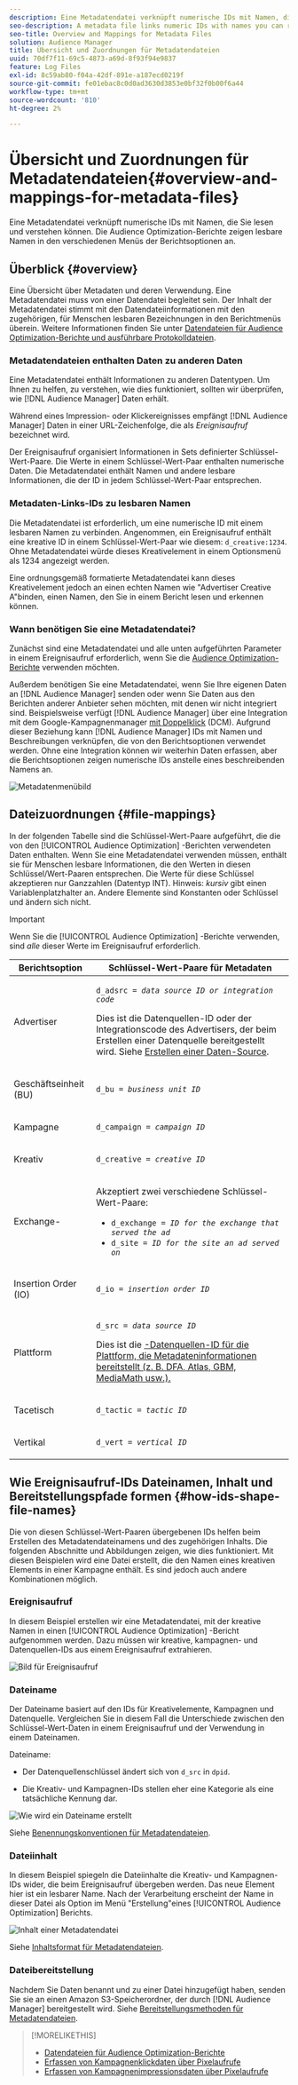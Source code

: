 ```yaml
---
description: Eine Metadatendatei verknüpft numerische IDs mit Namen, die Sie lesen und verstehen können. Die Audience Optimization-Berichte zeigen lesbare Namen in den verschiedenen Menüs der Berichtsoptionen an.
seo-description: A metadata file links numeric IDs with names you can read and understand. The Audience Optimization reports display readable names in the various report options menus.
seo-title: Overview and Mappings for Metadata Files
solution: Audience Manager
title: Übersicht und Zuordnungen für Metadatendateien
uuid: 70df7f11-69c5-4873-a69d-8f93f94e9837
feature: Log Files
exl-id: 8c59ab80-f04a-42df-891e-a187ecd0219f
source-git-commit: fe01ebac8c0d0ad3630d3853e0bf32f0b00f6a44
workflow-type: tm+mt
source-wordcount: '810'
ht-degree: 2%

---
```


# Übersicht und Zuordnungen für Metadatendateien{#overview-and-mappings-for-metadata-files}

Eine Metadatendatei verknüpft numerische IDs mit Namen, die Sie lesen und verstehen können. Die Audience Optimization-Berichte zeigen lesbare Namen in den verschiedenen Menüs der Berichtsoptionen an.

## Überblick {#overview}

Eine Übersicht über Metadaten und deren Verwendung. Eine Metadatendatei muss von einer Datendatei begleitet sein. Der Inhalt der Metadatendatei stimmt mit den Datendateiinformationen mit den zugehörigen, für Menschen lesbaren Bezeichnungen in den Berichtmenüs überein. Weitere Informationen finden Sie unter [Datendateien für Audience Optimization-Berichte und ausführbare Protokolldateien](../../../reporting/audience-optimization-reports/metadata-files-intro/datafiles-intro.md).

### Metadatendateien enthalten Daten zu anderen Daten

Eine Metadatendatei enthält Informationen zu anderen Datentypen. Um Ihnen zu helfen, zu verstehen, wie dies funktioniert, sollten wir überprüfen, wie [!DNL Audience Manager] Daten erhält.

Während eines Impression- oder Klickereignisses empfängt [!DNL Audience Manager] Daten in einer URL-Zeichenfolge, die als *Ereignisaufruf* bezeichnet wird.

Der Ereignisaufruf organisiert Informationen in Sets definierter Schlüssel-Wert-Paare. Die Werte in einem Schlüssel-Wert-Paar enthalten numerische Daten. Die Metadatendatei enthält Namen und andere lesbare Informationen, die der ID in jedem Schlüssel-Wert-Paar entsprechen.

### Metadaten-Links-IDs zu lesbaren Namen

Die Metadatendatei ist erforderlich, um eine numerische ID mit einem lesbaren Namen zu verbinden. Angenommen, ein Ereignisaufruf enthält eine kreative ID in einem Schlüssel-Wert-Paar wie diesem: `d_creative:1234`. Ohne Metadatendatei würde dieses Kreativelement in einem Optionsmenü als 1234 angezeigt werden.

Eine ordnungsgemäß formatierte Metadatendatei kann dieses Kreativelement jedoch an einen echten Namen wie &quot;Advertiser Creative A&quot;binden, einen Namen, den Sie in einem Bericht lesen und erkennen können.

### Wann benötigen Sie eine Metadatendatei?

Zunächst sind eine Metadatendatei und alle unten aufgeführten Parameter in einem Ereignisaufruf erforderlich, wenn Sie die [Audience Optimization-Berichte](../../../reporting/audience-optimization-reports/audience-optimization-reports.md) verwenden möchten.

Außerdem benötigen Sie eine Metadatendatei, wenn Sie Ihre eigenen Daten an [!DNL Audience Manager] senden oder wenn Sie Daten aus den Berichten anderer Anbieter sehen möchten, mit denen wir nicht integriert sind. Beispielsweise verfügt [!DNL Audience Manager] über eine Integration mit dem Google-Kampagnenmanager [mit Doppelklick](../../../reporting/audience-optimization-reports/aor-advertisers/import-dcm.md) (DCM). Aufgrund dieser Beziehung kann [!DNL Audience Manager] IDs mit Namen und Beschreibungen verknüpfen, die von den Berichtsoptionen verwendet werden. Ohne eine Integration können wir weiterhin Daten erfassen, aber die Berichtsoptionen zeigen numerische IDs anstelle eines beschreibenden Namens an.

![Metadatenmenübild](/help/using/reporting/audience-optimization-reports/metadata-files-intro/assets/metadata_menu.png)

## Dateizuordnungen {#file-mappings}

In der folgenden Tabelle sind die Schlüssel-Wert-Paare aufgeführt, die die von den [!UICONTROL Audience Optimization] -Berichten verwendeten Daten enthalten. Wenn Sie eine Metadatendatei verwenden müssen, enthält sie für Menschen lesbare Informationen, die den Werten in diesen Schlüssel/Wert-Paaren entsprechen. Die Werte für diese Schlüssel akzeptieren nur Ganzzahlen (Datentyp INT). Hinweis: *kursiv* gibt einen Variablenplatzhalter an. Andere Elemente sind Konstanten oder Schlüssel und ändern sich nicht.

>[!IMPORTANT]
>
>Wenn Sie die [!UICONTROL Audience Optimization] -Berichte verwenden, sind *alle* dieser Werte im Ereignisaufruf erforderlich.

<table id="table_B2C8C493080E449CA71C4EF07D9476BD"> 
 <thead> 
  <tr> 
   <th colname="col1" class="entry"> Berichtsoption </th> 
   <th colname="col2" class="entry"> Schlüssel-Wert-Paare für Metadaten </th> 
  </tr> 
 </thead>
 <tbody> 
  <tr> 
   <td colname="col1"> <p>Advertiser </p> </td> 
   <td colname="col2"> <p> <code>d_adsrc = <i>data source ID or integration code</i></code> </p> <p>Dies ist die Datenquellen-ID oder der Integrationscode des Advertisers, der beim Erstellen einer Datenquelle bereitgestellt wird. Siehe <a href="../../../features/manage-datasources.md#create-data-source"> Erstellen einer Daten-Source</a>. </p> </td> 
  </tr> 
  <tr> 
   <td colname="col1"> <p>Geschäftseinheit (BU) </p> </td> 
   <td colname="col2"> <p> <code>d_bu = <i>business unit ID</i></code> </p> </td> 
  </tr> 
  <tr> 
   <td colname="col1"> <p>Kampagne </p> </td> 
   <td colname="col2"> <p> <code>d_campaign = <i>campaign ID</i></code> </p> </td> 
  </tr> 
  <tr> 
   <td colname="col1"> <p>Kreativ </p> </td> 
   <td colname="col2"> <p> <code>d_creative = <i>creative ID</i></code> </p> </td> 
  </tr> 
  <tr> 
   <td colname="col1"> <p>Exchange- </p> </td> 
   <td colname="col2"> <p>Akzeptiert zwei verschiedene Schlüssel-Wert-Paare: </p> 
    <ul id="ul_3B3B751A8A134096B0912E81A0983B9D"> 
     <li id="li_57BAC45A7B274AB695945E174A4D8A35"> <code>d_exchange = <i>ID for the exchange that served the ad</i></code> </li> 
     <li id="li_CCDF00DE59D3451C8EF590DD3E1A806D"> <code>d_site = <i>ID for the site an ad served on</i></code> </li> 
    </ul> </td> 
  </tr> 
  <tr> 
   <td colname="col1"> <p>Insertion Order (IO) </p> </td> 
   <td colname="col2"> <p> <code>d_io = <i>insertion order ID</i></code> </p> </td> 
  </tr> 
  <tr> 
   <td colname="col1"> <p>Plattform </p> </td> 
   <td colname="col2"> <p> <code>d_src = <i>data source ID</i></code> </p> <p>Dies ist die <a href="../../../features/datasources-list-and-settings.md#data-sources-list-and-settings">-Datenquellen-ID für die Plattform, die Metadateninformationen bereitstellt (z. B. DFA, Atlas, GBM, MediaMath usw.).</a> </p> </td> 
  </tr> 
  <tr> 
   <td colname="col1"> <p>Tacetisch </p> </td> 
   <td colname="col2"> <p> <code>d_tactic = <i>tactic ID</i></code> </p> </td> 
  </tr> 
  <tr> 
   <td colname="col1"> <p>Vertikal </p> </td> 
   <td colname="col2"> <p> <code>d_vert = <i>vertical ID</i></code> </p> </td> 
  </tr> 
 </tbody> 
</table>

## Wie Ereignisaufruf-IDs Dateinamen, Inhalt und Bereitstellungspfade formen {#how-ids-shape-file-names}

Die von diesen Schlüssel-Wert-Paaren übergebenen IDs helfen beim Erstellen des Metadatendateinamens und des zugehörigen Inhalts. Die folgenden Abschnitte und Abbildungen zeigen, wie dies funktioniert. Mit diesen Beispielen wird eine Datei erstellt, die den Namen eines kreativen Elements in einer Kampagne enthält. Es sind jedoch auch andere Kombinationen möglich.

### Ereignisaufruf

In diesem Beispiel erstellen wir eine Metadatendatei, mit der kreative Namen in einen [!UICONTROL Audience Optimization] -Bericht aufgenommen werden. Dazu müssen wir kreative, kampagnen- und Datenquellen-IDs aus einem Ereignisaufruf extrahieren.

![Bild für Ereignisaufruf ](/help/using/reporting/audience-optimization-reports/metadata-files-intro/assets/metadata_file_event.png)

### Dateiname

Der Dateiname basiert auf den IDs für Kreativelemente, Kampagnen und Datenquelle. Vergleichen Sie in diesem Fall die Unterschiede zwischen den Schlüssel-Wert-Daten in einem Ereignisaufruf und der Verwendung in einem Dateinamen.

Dateiname:

* Der Datenquellenschlüssel ändert sich von `d_src` in `dpid`.

* Die Kreativ- und Kampagnen-IDs stellen eher eine Kategorie als eine tatsächliche Kennung dar.

![Wie wird ein Dateiname erstellt](/help/using/reporting/audience-optimization-reports/metadata-files-intro/assets/metadata_file_name.png)

Siehe [Benennungskonventionen für Metadatendateien](../../../reporting/audience-optimization-reports/metadata-files-intro/metadata-file-names.md).

### Dateiinhalt

In diesem Beispiel spiegeln die Dateiinhalte die Kreativ- und Kampagnen-IDs wider, die beim Ereignisaufruf übergeben werden. Das neue Element hier ist ein lesbarer Name. Nach der Verarbeitung erscheint der Name in dieser Datei als Option im Menü &quot;Erstellung&quot;eines [!UICONTROL Audience Optimization] Berichts.

![Inhalt einer Metadatendatei](/help/using/reporting/audience-optimization-reports/metadata-files-intro/assets/metadata_file_contents.png)

Siehe [Inhaltsformat für Metadatendateien](../../../reporting/audience-optimization-reports/metadata-files-intro/metadata-file-contents.md).

### Dateibereitstellung

Nachdem Sie Daten benannt und zu einer Datei hinzugefügt haben, senden Sie sie an einen Amazon S3-Speicherordner, der durch [!DNL Audience Manager] bereitgestellt wird. Siehe [Bereitstellungsmethoden für Metadatendateien](../../../reporting/audience-optimization-reports/metadata-files-intro/metadata-delivery-methods.md).

>[!MORELIKETHIS]
>
>* [Datendateien für Audience Optimization-Berichte](../../../reporting/audience-optimization-reports/metadata-files-intro/datafiles-intro.md)
>* [Erfassen von Kampagnenklickdaten über Pixelaufrufe](../../../integration/media-data-integration/click-data-pixels.md)
>* [Erfassen von Kampagnenimpressionsdaten über Pixelaufrufe](../../../integration/media-data-integration/impression-data-pixels.md)
